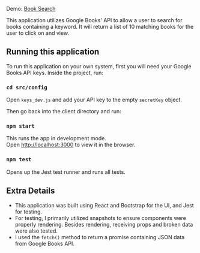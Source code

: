 Demo: [Book Search](https://frye-book-search.herokuapp.com/)

This application utilizes Google Books' API to allow a user to search for books containing a keyword. It will return a list of 10 matching books for the user to click on and view.

## Running this application

To run this application on your own system, first you will need your Google Books API keys. Inside the project, run:

### `cd src/config`

Open `keys_dev.js` and add your API key to the empty `secretKey` object.

Then go back into the client directory and run:

### `npm start`

This runs the app in development mode.<br>
Open [http://localhost:3000](http://localhost:3000) to view it in the browser.

### `npm test`

Opens up the Jest test runner and runs all tests.

## Extra Details
* This application was built using React and Bootstrap for the UI, and Jest for testing.
* For testing, I primarily utilized snapshots to ensure components were properly rendering. Besides rendering, receiving props and broken data were also tested.
* I used the `fetch()` method to return a promise containing JSON data from Google Books API.
